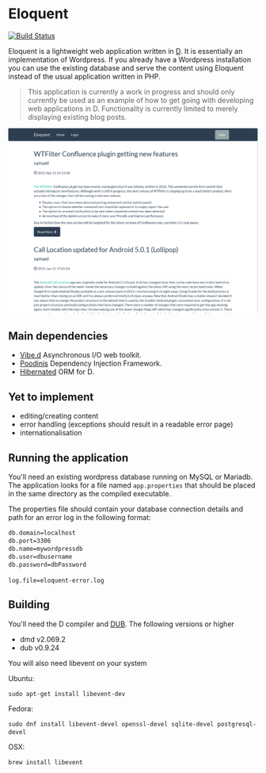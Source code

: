 Eloquent
========

[![Build Status](https://travis-ci.org/SingingBush/eloquent.png)](https://travis-ci.org/SingingBush/eloquent)

Eloquent is a lightweight web application written in [D](http://dlang.org). It is essentially an implementation of Wordpress. If you already have a Wordpress installation you can use the existing database and serve the content using Eloquent instead of the usual application written in PHP.

> This application is currently a work in progress and should only currently be used as an example of how to get going with developing web applications in D. Functionality is currently limited to merely displaying existing blog posts.

![Wordpress blog posts being served by Eloquent](screenshot.png)

## Main dependencies

 - [Vibe.d](http://vibed.org) Asynchronous I/O web toolkit.
 - [Poodinis](https://github.com/mbierlee/poodinis) Dependency Injection Framework.
 - [Hibernated](https://github.com/buggins/hibernated) ORM for D.

## Yet to implement

 - editing/creating content
 - error handling (exceptions should result in a readable error page)
 - internationalisation

## Running the application

You'll need an existing wordpress database running on MySQL or Mariadb. The application looks for a file named `app.properties` that should be placed in the same directory as the compiled executable.

The properties file should contain your database connection details and path for an error log in the following format:

```
db.domain=localhost
db.port=3306
db.name=mywordpressdb
db.user=dbusername
db.password=dbPassword

log.file=eloquent-error.log
```

## Building

You'll need the D compiler and [DUB](http://code.dlang.org/download). The following versions or higher

 - dmd v2.069.2
 - dub v0.9.24

You will also need libevent on your system

Ubuntu:

```
sudo apt-get install libevent-dev
```

Fedora:

```
sudo dnf install libevent-devel openssl-devel sqlite-devel postgresql-devel
```

OSX:

```
brew install libevent
```